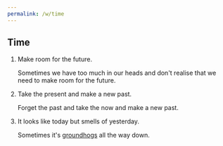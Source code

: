 ```yaml
---
permalink: /w/time
---
```


## Time

1. Make room for the future.

   Sometimes we have too much in our heads and don't realise that we need to make room for the future.

2. Take the present and make a new past.

   Forget the past and take the now and make a new past.

3. It looks like today but smells of yesterday.

   Sometimes it's [groundhogs](https://en.wikipedia.org/wiki/Groundhog_Day_(film)) all the way down.
